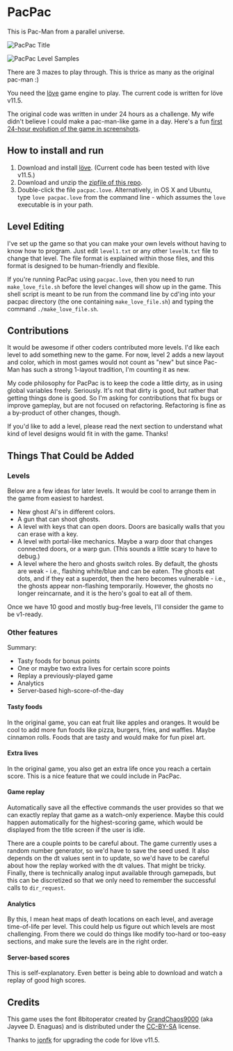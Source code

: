 # PacPac

This is Pac-Man from a parallel universe.

![PacPac Title](https://raw.github.com/tylerneylon/pacpac/master/screenshots/title.png)

![PacPac Level Samples](https://raw.github.com/tylerneylon/pacpac/master/screenshots/level1_2.png)

There are 3 mazes to play through. This is thrice as
many as the original pac-man :)

You need the [löve](http://love2d.org) game engine to play. The current code is written for löve
v11.5.

The original code was written in under 24 hours as a challenge.
My wife didn't believe I could make a pac-man-like game in a day.
Here's a fun [first 24-hour evolution of the game in screenshots](http://tylerneylon.com/pacpac/).

## How to install and run

1. Download and install [löve](http://love2d.org). (Current code has been tested with löve v11.5.)
2. Download and unzip the [zipfile of this repo](https://github.com/tylerneylon/pacpac/archive/master.zip).
3. Double-click the file `pacpac.love`.
   Alternatively, in OS X and Ubuntu, type `love pacpac.love` from the command line - which assumes
   the `love` executable is in your path.

## Level Editing

I've set up the game so that you can make your own levels without having to know how to program.
Just edit `level1.txt` or any other `levelN.txt` file to change that level. The file format is
explained within those files, and this format is designed to be human-friendly and flexible.

If you're running PacPac using `pacpac.love`, then you need to run
`make_love_file.sh` before the level changes will show up in the game. This
shell script is meant to be run from the command line by cd'ing into your pacpac
directory (the one containing `make_love_file.sh`) and typing the command
`./make_love_file.sh`.

## Contributions

It would be awesome if other coders contributed more levels. I'd like each level to add something
new to the game. For now, level 2 adds a new layout and color, which in most games would
not count as "new" but since Pac-Man has such a strong 1-layout tradition, I'm counting it as new.

My code philosophy for PacPac is to keep the code a little dirty, as in using global variables
freely. Seriously. It's not that dirty is good, but rather that getting things done is good.
So I'm asking for contributions that fix bugs or improve gameplay, but are not focused on
refactoring. Refactoring is fine as a by-product of other changes, though.

If you'd like to add a level, please read the next section to understand what kind of
level designs would fit in with the game. Thanks!

## Things That Could be Added

### Levels

Below are a few ideas for later levels.
It would be cool to arrange them in the game from easiest to hardest.

* New ghost AI's in different colors.
* A gun that can shoot ghosts.
* A level with keys that can open doors. Doors are basically walls that you can erase
  with a key.
* A level with portal-like mechanics. Maybe a warp door that changes connected doors,
  or a warp gun. (This sounds a little scary to have to debug.)
* A level where the hero and ghosts switch roles. By default, the ghosts are weak - i.e., flashing
  white/blue and can be eaten. The ghosts eat dots, and if they eat a superdot, then the hero
  becomes vulnerable - i.e., the ghosts appear non-flashing temporarily. However, the ghosts no
  longer reincarnate, and it is the hero's goal to eat all of them.

Once we have 10 good and mostly bug-free levels, I'll consider the game to be v1-ready.

### Other features

Summary:

* Tasty foods for bonus points
* One or maybe two extra lives for certain score points
* Replay a previously-played game
* Analytics
* Server-based high-score-of-the-day

#### Tasty foods

In the original game, you can eat fruit like apples and oranges.
It would be cool to add more fun foods like pizza, burgers, fries,
and waffles. Maybe cinnamon rolls. Foods that are tasty and would
make for fun pixel art.

#### Extra lives

In the original game, you also get an extra life once you reach a
certain score. This is a nice feature that we could include
in PacPac.

#### Game replay

Automatically save all the effective commands the user provides so that
we can exactly replay that game as a watch-only experience. Maybe this
could happen automatically for the highest-scoring game, which would
be displayed from the title screen if the user is idle.

There are a couple points to be careful about. The game currently uses
a random number generator, so we'd have to save the seed used. It also
depends on the dt values sent in to update, so we'd have to be careful
about how the replay worked with the dt values. That might be tricky.
Finally, there is technically analog input available through gamepads,
but this can be discretized so that we only need to remember the
successful calls to `dir_request`.

#### Analytics

By this, I mean heat maps of death locations on each level, and average
time-of-life per level. This could help us figure out which levels are
most challenging. From there we could do things like modify too-hard or
too-easy sections, and make sure the levels are in the right order.

#### Server-based scores

This is self-explanatory. Even better is being able to download and watch
a replay of good high scores.

## Credits

This game uses the font 8bitoperator created by
[GrandChaos9000](http://grandchaos9000.deviantart.com/)
(aka Jayvee D. Enaguas) and is distributed under the
[CC-BY-SA](http://creativecommons.org/licenses/by-sa/2.0/) license.

Thanks to [jonfk](https://github.com/jonfk) for upgrading the code
for löve v11.5.
